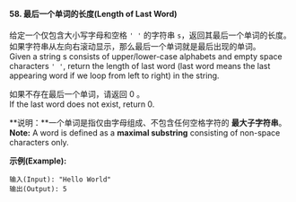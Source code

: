 #### 58. 最后一个单词的长度(Length of Last Word)

给定一个仅包含大小写字母和空格 `' '` 的字符串 `s`，返回其最后一个单词的长度。如果字符串从左向右滚动显示，那么最后一个单词就是最后出现的单词。<br/>
Given a string s consists of upper/lower-case alphabets and empty space characters `' '`, return the length of last word (last word means the last appearing word if we loop from left to right) in the string.

如果不存在最后一个单词，请返回 0 。<br/>
If the last word does not exist, return 0.

**说明：**一个单词是指仅由字母组成、不包含任何空格字符的 **最大子字符串**。<br/>
**Note:** A word is defined as a **maximal substring** consisting of non-space characters only.

**示例(Example):**

```
输入(Input): "Hello World"
输出(Output): 5
```